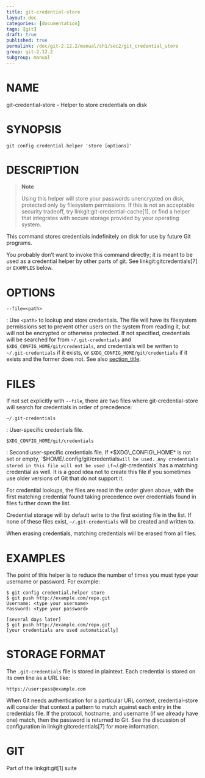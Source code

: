 ```yaml
---
title: git-credential-store
layout: doc
categories: [documentation]
tags: [git]
draft: true
published: true
permalink: /doc/git-2.12.2/manual/ch1/sec2/git_credential_store
group: git-2.12.2
subgroup: manual
---
```


NAME
====

git-credential-store - Helper to store credentials on disk

SYNOPSIS
========

    git config credential.helper 'store [options]'

DESCRIPTION
===========

> **Note**
>
> Using this helper will store your passwords unencrypted on disk, protected only by filesystem permissions. If this is not an acceptable security tradeoff, try linkgit:git-credential-cache\[1\], or find a helper that integrates with secure storage provided by your operating system.

This command stores credentials indefinitely on disk for use by future Git programs.

You probably don’t want to invoke this command directly; it is meant to be used as a credential helper by other parts of git. See linkgit:gitcredentials\[7\] or `EXAMPLES` below.

OPTIONS
=======

`--file=<path>`

:   Use `<path>` to lookup and store credentials. The file will have its filesystem permissions set to prevent other users on the system from reading it, but will not be encrypted or otherwise protected. If not specified, credentials will be searched for from `~/.git-credentials` and `$XDG_CONFIG_HOME/git/credentials`, and credentials will be written to `~/.git-credentials` if it exists, or `$XDG_CONFIG_HOME/git/credentials` if it exists and the former does not. See also [section\_title](#FILES).

FILES
=====

If not set explicitly with `--file`, there are two files where git-credential-store will search for credentials in order of precedence:

`~/.git-credentials`

:   User-specific credentials file.

`$XDG_CONFIG_HOME/git/credentials`

:   Second user-specific credentials file. If *$XDG\_CONFIG\_HOME* is not set or empty, `$HOME/.config/git/credentials` will be used. Any credentials stored in this file will not be used if `~/.git-credentials` has a matching credential as well. It is a good idea not to create this file if you sometimes use older versions of Git that do not support it.

For credential lookups, the files are read in the order given above, with the first matching credential found taking precedence over credentials found in files further down the list.

Credential storage will by default write to the first existing file in the list. If none of these files exist, `~/.git-credentials` will be created and written to.

When erasing credentials, matching credentials will be erased from all files.

EXAMPLES
========

The point of this helper is to reduce the number of times you must type your username or password. For example:

    $ git config credential.helper store
    $ git push http://example.com/repo.git
    Username: <type your username>
    Password: <type your password>

    [several days later]
    $ git push http://example.com/repo.git
    [your credentials are used automatically]

STORAGE FORMAT
==============

The `.git-credentials` file is stored in plaintext. Each credential is stored on its own line as a URL like:

    https://user:pass@example.com

When Git needs authentication for a particular URL context, credential-store will consider that context a pattern to match against each entry in the credentials file. If the protocol, hostname, and username (if we already have one) match, then the password is returned to Git. See the discussion of configuration in linkgit:gitcredentials\[7\] for more information.

GIT
===

Part of the linkgit:git\[1\] suite

